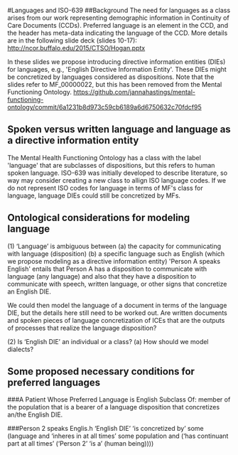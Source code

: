 #Languages and ISO-639
##Background
The need for languages as a class arises from our work representing demographic information in Continuity of Care Documents (CCDs). Preferred language is an element in the CCD, and the header has meta-data indicating the language of the CCD. More details are in the following slide deck (slides 10-17): http://ncor.buffalo.edu/2015/CTSO/Hogan.pptx

In these slides we propose introducing directive information entities (DIEs) for languages, e.g., 'English Directive Information Entity'. These DIEs might be concretized by languages considered as dispositions. Note that the slides refer to MF_00000022, but this has been removed from the Mental Functioning Ontology. https://github.com/jannahastings/mental-functioning-ontology/commit/6a1231b8d973c59cb6189a6d6750632c70fdcf95

## Spoken versus written language and language as a directive information entity

The Mental Health Functioning Ontology has a class with the label 'language' that are subclasses of dispositions, but this refers to human spoken language. ISO-639 was initially developed to describe literature, so way may consider creating a new class to allign ISO language codes. If we do not represent ISO codes for language in terms of MF's class for language, language DIEs could still be concretized by MFs. 

## Ontological considerations for modeling language
(1) ‘Language’ is ambiguous between 
     (a) the capacity for communicating with language (disposition)
     (b) a specific language such as English (which we propose modeling as a directive information entity)
'Person A speaks English' entails that Person A has a disposition to communicate with language (any language) and also that they have a disposition to communicate with speech, written language, or other signs that concretize an English DIE.

We could then model the language of a document in terms of the language DIE, but the details here still need to be worked out. Are written documents and spoken pieces of language concretization of ICEs that are the outputs of processes that realize the language disposition?

(2) Is ‘English DIE’ an individual or a class?
     (a) How should we model dialects?

## Some proposed necessary conditions for preferred languages
###A Patient Whose Preferred Language is English
Subclass Of: member of the population that is a bearer of a language disposition that concretizes an/the English DIE.

###Person 2 speaks Englis.h
‘English DIE’ ‘is concretized by’ some (language and ‘inheres in at all times’ some population and (‘has continuant part at all times’ (‘Person 2’ ‘is a’  (human being))))

